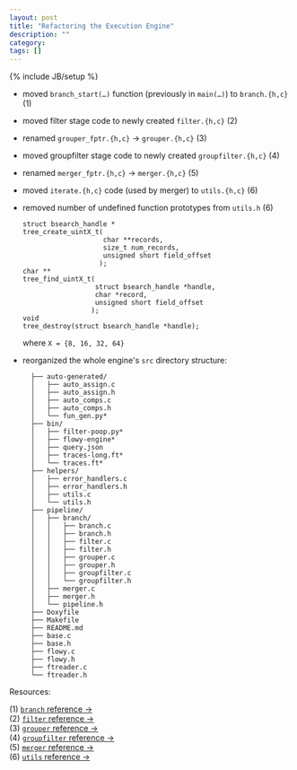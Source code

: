 ```yaml
---
layout: post
title: "Refactoring the Execution Engine"
description: ""
category: 
tags: []
---
```

{% include JB/setup %}
- moved `branch_start(…)` function (previously in `main(…)`) to `branch.{h,c}` (1)
- moved filter stage code to newly created `filter.{h,c}` (2)
- renamed `grouper_fptr.{h,c}` → `grouper.{h,c}` (3)
- moved groupfilter stage code to newly created `groupfilter.{h,c}` (4)
- renamed `merger_fptr.{h,c}` → `merger.{h,c}` (5)
- moved `iterate.{h,c}` code (used by merger) to `utils.{h,c}` (6)
- removed number of undefined function prototypes from `utils.h` (6)

      struct bsearch_handle *
      tree_create_uintX_t(
                          char **records, 
                          size_t num_records, 
                          unsigned short field_offset
                         );
      char **
      tree_find_uintX_t( 
                        struct bsearch_handle *handle,
                        char *record, 
                        unsigned short field_offset
                       );
      void 
      tree_destroy(struct bsearch_handle *handle);
		
	where `X = {8, 16, 32, 64}`		



- reorganized the whole engine's `src` directory structure:

		├── auto-generated/
		│   ├── auto_assign.c
		│   ├── auto_assign.h
		│   ├── auto_comps.c
		│   ├── auto_comps.h
		│   └── fun_gen.py*
		├── bin/
		│   ├── filter-poop.py*
		│   ├── flowy-engine*
		│   ├── query.json
		│   ├── traces-long.ft*
		│   └── traces.ft*
		├── helpers/
		│   ├── error_handlers.c
		│   ├── error_handlers.h
		│   ├── utils.c
		│   └── utils.h
		├── pipeline/
		│   ├── branch/
		│   │   ├── branch.c
		│   │   ├── branch.h
		│   │   ├── filter.c
		│   │   ├── filter.h
		│   │   ├── grouper.c
		│   │   ├── grouper.h
		│   │   ├── groupfilter.c
		│   │   └── groupfilter.h
		│   ├── merger.c
		│   ├── merger.h
		│   └── pipeline.h
		├── Doxyfile
		├── Makefile
		├── README.md
		├── base.c
		├── base.h
		├── flowy.c
		├── flowy.h
		├── ftreader.c
		└── ftreader.h
		
Resources: 

(1) [`branch` reference &rarr;](http://dl.dropbox.com/u/500389/mthesis/docs-engine/html/branch_8h.html)  
(2)	[`filter` reference &rarr;](http://dl.dropbox.com/u/500389/mthesis/docs-engine/html/filter_8h.html)  
(3) [`grouper` reference &rarr;](http://dl.dropbox.com/u/500389/mthesis/docs-engine/html/grouper_8h.html)  
(4) [`groupfilter` reference &rarr;](http://dl.dropbox.com/u/500389/mthesis/docs-engine/html/groupfilter_8h.html)  
(5) [`merger` reference &rarr;](http://dl.dropbox.com/u/500389/mthesis/docs-engine/html/merger_8h.html)  
(6) [`utils` reference &rarr;](http://dl.dropbox.com/u/500389/mthesis/docs-engine/html/utils_8h.html)
	
